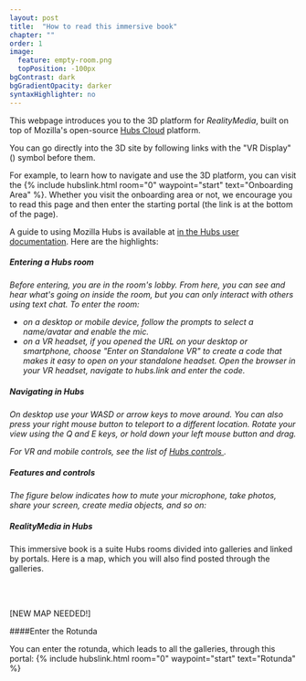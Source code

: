 ```yaml
---
layout: post
title:  "How to read this immersive book"
chapter: ""
order: 1
image:
  feature: empty-room.png
  topPosition: -100px
bgContrast: dark
bgGradientOpacity: darker
syntaxHighlighter: no
---
```


This webpage introduces you to the 3D platform for *RealityMedia*, built on top of Mozilla's open-source <a href="https://hubs.mozilla.com/cloud" target="blank">Hubs Cloud</a> platform. 

You can go directly into the 3D site by following links with the "VR Display" (<i class="fas fa-vr-cardboard"></i>) symbol before them. 

For example, to learn how to navigate and use the 3D platform, you can visit the  <i class="fas fa-vr-cardboard"></i> {% include hubslink.html room="0" waypoint="start" text="Onboarding Area" %}.  Whether you visit the onboarding area or not, we encourage you to read this page and then enter the starting portal (the link is at the bottom of the page). 

<!-- <div><img src="{{ site.baseurl_book_img }}portal-small.jpg)">   </div> -->

A guide to using Mozilla Hubs is available at <a href="https://hubs.mozilla.com/docs/intro-hubs.html" target="blank">in the Hubs user documentation</a>. Here are the highlights:

##### Entering a Hubs room

*Before entering, you are in the room's lobby. From here, you can see and hear what's going on inside the room, but you can only interact with others using text chat. To enter the room:*

- *on a desktop or mobile device, follow the prompts to select a name/avatar and enable the mic.*
- *on a VR headset, if you opened the URL on your desktop or smartphone, choose "Enter on Standalone VR" to create a code that makes it easy to open on your standalone headset. Open the browser in your VR headset, navigate to hubs.link and enter the code.*

##### Navigating in Hubs

*On desktop use your WASD or arrow keys to move around. You can also press your right mouse button to teleport to a different location. Rotate your view using the Q and E keys, or hold down your left mouse button and drag.*

*For VR and mobile controls, see the list of <a href="https://hubs.mozilla.com/docs/hubs-controls.html" target="blank">Hubs controls </a>.*

##### Features and controls

*The figure below indicates how to mute your microphone, take photos, share your screen, create media objects, and so on:*

<div class="img img--fullContainer img--14xLeading" style="background-image: url({{ site.baseurl_book_img }}ch-onboarding/hubs-features.png);"></div>

##### *RealityMedia* in Hubs

This immersive book is a suite Hubs rooms divided into  galleries and linked by portals. Here is a map, which you will also find posted through the galleries. 

<br>
<div class="img img--fullContainer img--14xLeading" style="background-image: url({{ site.baseurl_book_img }}ch-onboarding/Rotunda-layout.png);"></div>
<br>

\[NEW MAP NEEDED!\]

####Enter the Rotunda

You can enter the rotunda, which leads to all the galleries, through this portal:
 <i class="fas fa-vr-cardboard"></i> {% include hubslink.html room="0" waypoint="start" text="Rotunda" %} </div> 

<!-- <div><img src="{{ site.baseurl_book_img }}portal-small.jpg)"> -->